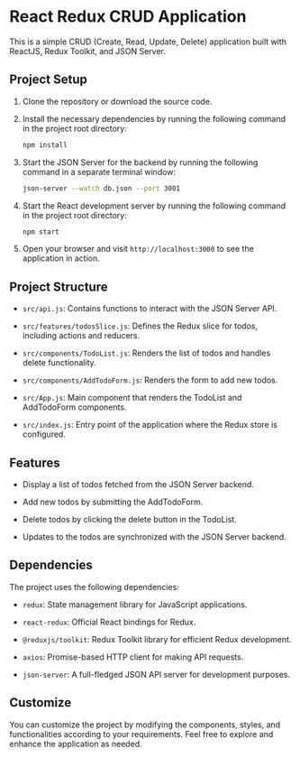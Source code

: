 
# React Redux CRUD Application

This is a simple CRUD (Create, Read, Update, Delete) application built with ReactJS, Redux Toolkit, and JSON Server.

## Project Setup

1. Clone the repository or download the source code.

2. Install the necessary dependencies by running the following command in the project root directory:

   ```bash
   npm install
   ```

3. Start the JSON Server for the backend by running the following command in a separate terminal window:

   ```bash
   json-server --watch db.json --port 3001
   ```

4. Start the React development server by running the following command in the project root directory:

   ```bash
   npm start
   ```

5. Open your browser and visit `http://localhost:3000` to see the application in action.

## Project Structure

- `src/api.js`: Contains functions to interact with the JSON Server API.

- `src/features/todosSlice.js`: Defines the Redux slice for todos, including actions and reducers.

- `src/components/TodoList.js`: Renders the list of todos and handles delete functionality.

- `src/components/AddTodoForm.js`: Renders the form to add new todos.

- `src/App.js`: Main component that renders the TodoList and AddTodoForm components.

- `src/index.js`: Entry point of the application where the Redux store is configured.

## Features

- Display a list of todos fetched from the JSON Server backend.

- Add new todos by submitting the AddTodoForm.

- Delete todos by clicking the delete button in the TodoList.

- Updates to the todos are synchronized with the JSON Server backend.

## Dependencies

The project uses the following dependencies:

- `redux`: State management library for JavaScript applications.

- `react-redux`: Official React bindings for Redux.

- `@reduxjs/toolkit`: Redux Toolkit library for efficient Redux development.

- `axios`: Promise-based HTTP client for making API requests.

- `json-server`: A full-fledged JSON API server for development purposes.

## Customize

You can customize the project by modifying the components, styles, and functionalities according to your requirements. Feel free to explore and enhance the application as needed.



